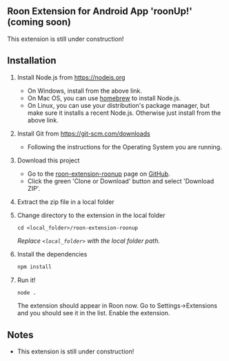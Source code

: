 ## Roon Extension for Android App 'roonUp!' (coming soon)

This extension is still under construction!

## Installation

1. Install Node.js from https://nodejs.org

   * On Windows, install from the above link.
   * On Mac OS, you can use [homebrew](http://brew.sh) to install Node.js.
   * On Linux, you can use your distribution's package manager, but make sure it installs a recent Node.js. Otherwise just install from the above link.

2. Install Git from https://git-scm.com/downloads

   * Following the instructions for the Operating System you are running.

3. Download this project

   * Go to the [roon-extension-roonup](https://github.com/bsc101/roon-extension-roonup) page on [GitHub](https://github.com).
   * Click the green 'Clone or Download' button and select 'Download ZIP'.

4. Extract the zip file in a local folder

5. Change directory to the extension in the local folder

    ```
    cd <local_folder>/roon-extension-roonup
    ```
    *Replace `<local_folder>` with the local folder path.*

6. Install the dependencies

    ```bash
    npm install
    ```

7. Run it!

    ```bash
    node .
    ```

    The extension should appear in Roon now. Go to Settings->Extensions and you should see it in the list. Enable the extension.

## Notes

* This extension is still under construction!
